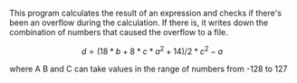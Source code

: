 This program calculates the result of an expression and checks if there's been an overflow during the calculation. If there is, it writes down the combination of numbers that caused the overflow to a file.


$$
d = (18*b+8*c*a^2+14)/2*c^2-a
$$

where A B and C can take values in the range of numbers from -128 to 127
